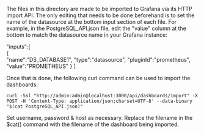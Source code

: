 The files in this directory are made to be imported to Grafana via its HTTP import API. The only editing that needs to be done beforehand is to set the name of the datasource at the bottom input section of each file. For example, in the PostgreSQL_API.json file, edit the "value" column at the bottom to match the datasource name in your Grafana instance:

   "inputs":[  
      {  
         "name":"DS_DATABASE1",
         "type":"datasource",
         "pluginId":"prometheus",
         "value":"PROMETHEUS"
      }
   ]

Once that is done, the following curl command can be used to import the dashboards:

    curl -Ssl "http://admin:admin@localhost:3000/api/dashboards/import" -X POST -H 'Content-Type: application/json;charset=UTF-8' --data-binary "$(cat PostgreSQL_API.json)"

Set username, password & host as necessary. Replace the filename in the $cat() command with the filename of the dashboard being imported.
